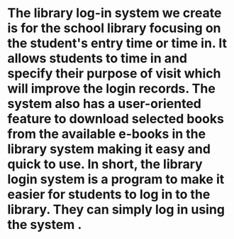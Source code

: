 # The library log-in system we create is for the school library focusing on the student's entry time or time in. It allows students to time in and specify their purpose of visit which will improve the login records. The system also has a user-oriented feature to download selected books from the available e-books in the library system making it easy and quick to use. In short,  the library login system is a program to make it easier for students to log in to the library. They can simply log in using the system . 
